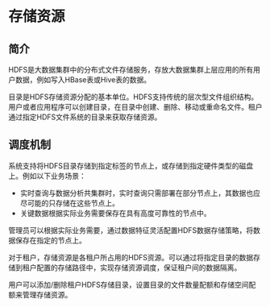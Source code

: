 # 存储资源<a name="admin_guide_000095"></a>

## 简介<a name="zh-cn_topic_0263899442_scf9a043576704f2897050e3eb7afb9bc"></a>

HDFS是大数据集群中的分布式文件存储服务，存放大数据集群上层应用的所有用户数据，例如写入HBase表或Hive表的数据。

目录是HDFS存储资源分配的基本单位。HDFS支持传统的层次型文件组织结构。用户或者应用程序可以创建目录，在目录中创建、删除、移动或重命名文件。租户通过指定HDFS文件系统的目录来获取存储资源。

## 调度机制<a name="zh-cn_topic_0263899442_s38edd36a9722484a8fdbf0912e5e150f"></a>

系统支持将HDFS目录存储到指定标签的节点上，或存储到指定硬件类型的磁盘上。例如以下业务场景：

-   实时查询与数据分析共集群时，实时查询只需部署在部分节点上，其数据也应尽可能的只存储在这些节点上。
-   关键数据根据实际业务需要保存在具有高度可靠性的节点中。

管理员可以根据实际业务需要，通过数据特征灵活配置HDFS数据存储策略，将数据保存在指定的节点上。

对于租户，存储资源是各租户所占用的HDFS资源。可以通过将指定目录的数据存储到租户配置的存储路径中，实现存储资源调度，保证租户间的数据隔离。

用户可以添加/删除租户HDFS存储目录，设置目录的文件数量配额和存储空间配额来管理存储资源。

